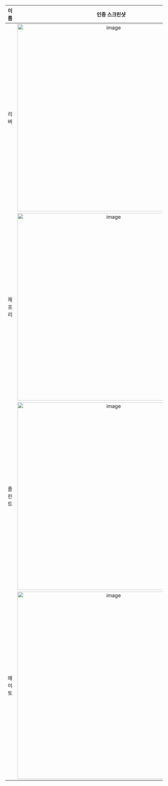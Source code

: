 | **이름** | **인증 스크린샷** |
|:--------:|:-----------------:|
| 리버   | <img width="600" alt="image" src="https://github.com/user-attachments/assets/b23eb9a7-ef4c-4144-a8b0-ed4a6e33bb1f" /> |
| 제프리 | <img width="600" alt="image" src="https://github.com/user-attachments/assets/c1d24c77-ec6b-488f-8637-bc97cdfaae7b" /> |
| 플린트 | <img width="600" alt="image" src="https://github.com/user-attachments/assets/d0128421-6d5b-4dbf-ba5f-36a0b62f39d9" /> |
| 메이토 | <img width="600" alt="image" src="https://github.com/user-attachments/assets/b23eb9a7-ef4c-4144-a8b0-ed4a6e33bb1f" /> |
